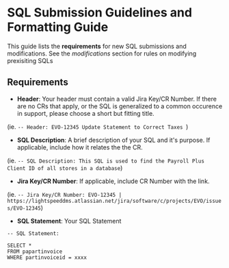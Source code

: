 # SQL Submission Guidelines and Formatting Guide
This guide lists the **requirements** for new SQL submissions and modifications. See the *modifications* section for rules on modifying prexisiting SQLs
## **Requirements**

- **Header**: Your header must contain a valid Jira Key/CR Number. If there are no CRs that apply, or the SQL is generalized to a common occurence in support, please choose a short but fitting title.

(ie. `-- Header: EVO-12345 Update Statement to Correct Taxes `)

- **SQL Description**: A brief description of your SQL and it's purpose. If applicable, include how it relates the the CR.

(ie. `-- SQL Description: This SQL is used to find the Payroll Plus Client ID of all stores in a database`)

- **Jira Key/CR Number**: If applicable, include CR Number with the link. 

(ie. `-- Jira Key/CR Number: EVO-12345 | https://lightspeeddms.atlassian.net/jira/software/c/projects/EVO/issues/EVO-12345`)

- **SQL Statement**: Your SQL Statement

```
-- SQL Statement:

SELECT *
FROM papartinvoice
WHERE partinvoiceid = xxxx
```
